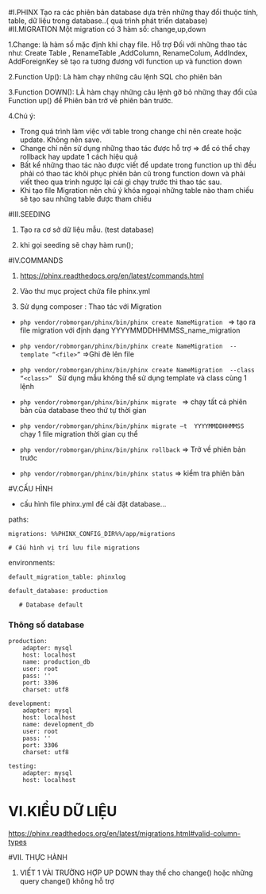 #I.PHINX
Tạo ra các phiên bản  database dựa trên những thay đổi  thuộc tính, table, dữ liệu trong database..( quá trình phát triển database)
#II.MIGRATION
 Một migration  có 3  hàm số: change,up,down
 
 1.Change: là hàm số mặc định khi chạy file. Hỗ trợ Đối với những thao tác như: Create Table , RenameTable ,AddColumn, RenameColum, AddIndex, AddForeignKey sẽ tạo ra tương đương với function up và function down
 
 2.Function Up(): Là hàm  chạy những  câu lệnh SQL cho phiên bản
 
 3.Function DOWN(): LÀ hàm chạy những câu lệnh gỡ bỏ những thay đổi của Function up() để Phiên bản trở về phiên bản trước.
 
 4.Chú ý:
 -  Trong quá trình làm việc với table trong change chỉ nên create hoặc update. Không nên save.
 -  Change chỉ nên sử dụng những thao tác được hỗ trợ => để có thể chạy rollback hay update 1 cách hiệu quả
 -  Bất kể những  thao tác nào được viết để update trong function up thì đều phải  có thao tác khôi phục phiên bản cũ  trong function down và  phải viết theo qua trình ngược lại   cái gì chạy trước thì  thao tác sau.
 -  Khi tạo  file Migration nên chú ý khóa ngoại  những table nào  tham chiếu  sẽ tạo sau những table được tham chiếu
 
#III.SEEDING
1.	Tạo ra cơ sở dữ liệu mẫu.   (test database)

2. khi gọi seeding sẽ chạy hàm run();

#IV.COMMANDS
1. https://phinx.readthedocs.org/en/latest/commands.html

2.	Vào thư mục project  chứa file phinx.yml

3.  Sử dụng composer : Thao tác  với Migration

-	 ```php vendor/robmorgan/phinx/bin/phinx create NameMigration ``` => tạo ra file migration với định dạng YYYYMMDDHHMMSS_name_migration

-	```	php vendor/robmorgan/phinx/bin/phinx create NameMigration  --template “<file>” ```  =>Ghi đè lên file

-	```php vendor/robmorgan/phinx/bin/phinx create NameMigration  --class “<class>” ```  Sử dụng mẫu
không thể sử dụng template và class cùng 1 lệnh

- ```php vendor/robmorgan/phinx/bin/phinx migrate ```    => chạy tất cả phiên bản của database theo thứ tự thời gian

-	```	php vendor/robmorgan/phinx/bin/phinx migrate –t  YYYYMMDDHHMMSS     ``` chạy 1 file migration  thời gian cụ thể

-	```	php vendor/robmorgan/phinx/bin/phinx rollback ```  => Trở về phiên bản trước

-	```	php vendor/robmorgan/phinx/bin/phinx status ``` => kiểm tra phiên bản

#V.CẤU HÌNH
* cấu hình file phinx.yml để  cài đặt database…

paths:

    migrations: %%PHINX_CONFIG_DIR%%/app/migrations
    
	# Cấu hình vị trí lưu file migrations
	
environments:

    default_migration_table: phinxlog
    
    default_database: production
    
       # Database default	
       
### Thông số database
    production:
        adapter: mysql
        host: localhost
        name: production_db
        user: root
        pass: ''
        port: 3306
        charset: utf8

    development:
        adapter: mysql
        host: localhost
        name: development_db
        user: root
        pass: ''
        port: 3306
        charset: utf8

    testing:
        adapter: mysql
        host: localhost

# VI.KIỂU DỮ LIỆU

https://phinx.readthedocs.org/en/latest/migrations.html#valid-column-types

#VII. THỰC HÀNH
 
 1. VIẾT 1 VÀI TRƯỜNG HỢP UP DOWN  thay thế cho change()  hoặc những query change() không hỗ trợ
